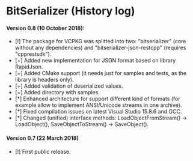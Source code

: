 # BitSerializer (History log)

#### Version 0.8 (10 October 2018):
- [!] The package for VCPKG was splitted into two: "bitserializer" (core without any dependencies) and "bitserializer-json-restcpp" (requires "cpprestsdk").
- [+] Added new implementation for JSON format based on library RapidJson.
- [+] Added CMake support (it needs just for samples and tests, as the library is headers only).
- [+] Added validation of deserialized values.
- [+] Added directory with samples.
- [\*] Enhanced architecture for support different kind of formats (for example allow to implement ANSI/Unicode streams in one archive).
- [\*] Fixed compilation issues on latest Visual Studio 15.8.6 and GCC.
- [\*] Changed (unified) interface methods: LoadObjectFromStream() -> LoadObject(), SaveObjectToStream() -> SaveObject().

#### Version 0.7 (22 March 2018)
- [!] First public release.
